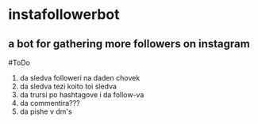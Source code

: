 # instafollowerbot
## a bot for gathering more followers on instagram

#ToDo
  1. da sledva followeri na daden chovek
  2. da sledva tezi koito toi sledva
  3. da trursi po hashtagove i da follow-va
  4. da commentira???
  5. da pishe v dm's

